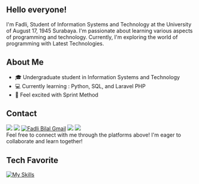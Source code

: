 ## Hello everyone! 

I'm Fadli, Student of Information Systems and Technology at the University of August 17, 1945 Surabaya. I'm passionate about learning various aspects of programming and technology. Currently, I'm exploring the world of programming with Latest Technologies.

## About Me
- 🎓 Undergraduate student in Information Systems and Technology
- 💻 Currently learning : Python, SQL, and Laravel PHP
- 🚀 Feel excited with Sprint Method

## Contact
<a href="https://www.linkedin.com/in/fadli-bilal-24a7a2235/" target="_blank"><img src="https://img.shields.io/badge/Fadli_Bilal-30302f?style=flat&logo=linkedin" /></a>
<a href="https://www.instagram.com/fadlibilal_/" target="_blank"><img src="https://img.shields.io/badge/Fadli_Bilal-30302f?style=flat&logo=instagram" /></a>
<a href="mailto:fadlibilal783@gmail.com"><img src="https://img.shields.io/badge/Fadli_Bilal-30302f?style=flat&logo=gmail" alt="Fadli Bilal Gmail" /></a>
<a href="https://discordapp.com/users/818339609581715486" target="_blank"><img src="https://img.shields.io/badge/Fadli_Bilal-30302f?style=flat&logo=discord" /></a>
<a href="https://www.youtube.com/@fadlibilal" target="_blank"><img src="https://img.shields.io/badge/Fadli_Bilal-30302f?style=flat&logo=youtube" /></a>
<br>
Feel free to connect with me through the platforms above! I'm eager to collaborate and learn together!

## Tech Favorite
[![My Skills](https://skillicons.dev/icons?i=py,php,mysql,laravel,git&theme=light)](https://skillicons.dev)

